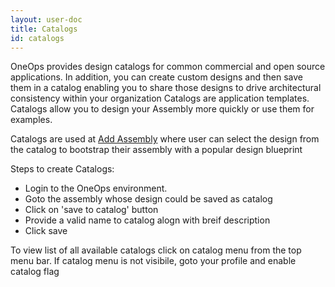 ```yaml
---
layout: user-doc
title: Catalogs
id: catalogs
---
```


OneOps provides design catalogs for common commercial and open source applications. In addition, you can create custom designs and then save them in a catalog enabling you to share those designs to drive architectural consistency within your organization
Catalogs are application templates. Catalogs allow you to design your Assembly more quickly or use them for examples.

Catalogs are used at <a href="/user/howto/create-assemblies-to-design-application.html">Add Assembly</a> where user can select the design from the catalog to bootstrap their assembly with a popular design blueprint

Steps to create Catalogs:


* Login to the OneOps environment.
* Goto the assembly whose design could be saved as catalog
* Click on 'save to catalog' button
* Provide a valid name to catalog alogn with breif description
* Click save

To view list of all available catalogs click on catalog menu from the top menu bar. If catalog menu is not visibile, goto your profile and enable catalog flag
